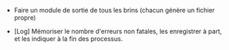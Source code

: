 * Faire un module de sortie de tous les brins (chacun
  génère un fichier propre)
  

* [Log] Mémoriser le nombre d'erreurs non fatales, les enregistrer à part, et les indiquer à la fin des processus.
